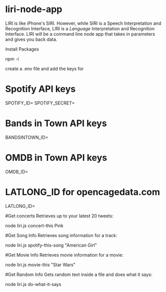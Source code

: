 # liri-node-app
LIRI is like iPhone's SIRI. However, while SIRI is a Speech Interpretation and Recognition Interface, LIRI is a _Language_ Interpretation and Recognition Interface. LIRI will be a command line node app that takes in parameters and gives you back data.


Install Packages

npm -i

create a .env file and add the keys for

# Spotify API keys
SPOTIFY_ID=
SPOTIFY_SECRET=
# Bands in Town API keys
BANDSINTOWN_ID=
# OMDB in Town API keys
 OMDB_ID= 
# LATLONG_ID  for opencagedata.com
 LATLONG_ID=

#Get concerts
Retrieves up to your latest 20 tweets:

node liri.js concert-this Pink

#Get Song Info
Retrieves song information for a track:

node liri.js spotify-this-song "American Girl"

#Get Movie Info
Retrieves movie information for a movie:

node liri.js movie-this "Star Wars"

#Get Random Info
Gets random text inside a file and does what it says:

node liri.js do-what-it-says